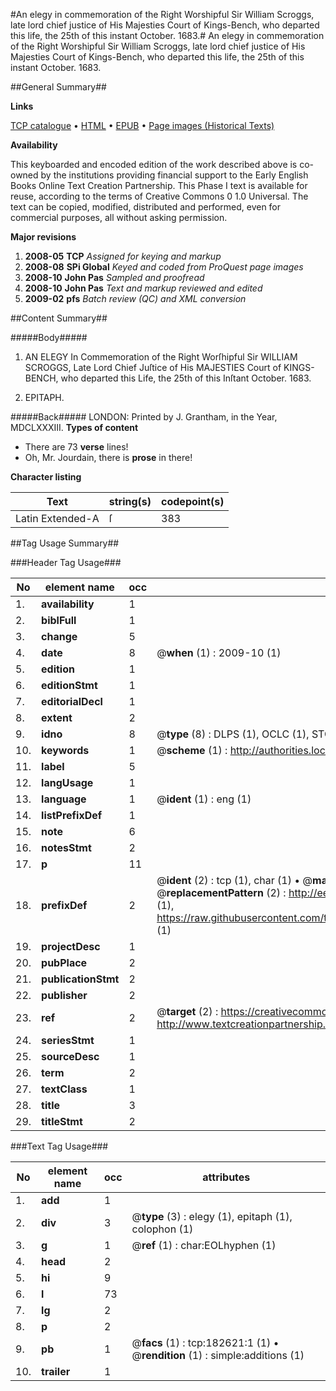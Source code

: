 #An elegy in commemoration of the Right Worshipful Sir William Scroggs, late lord chief justice of His Majesties Court of Kings-Bench, who departed this life, the 25th of this instant October. 1683.#
An elegy in commemoration of the Right Worshipful Sir William Scroggs, late lord chief justice of His Majesties Court of Kings-Bench, who departed this life, the 25th of this instant October. 1683.

##General Summary##

**Links**

[TCP catalogue](http://www.ota.ox.ac.uk/tcp/)  • 
[HTML](http://tei.it.ox.ac.uk/tcp/Texts-HTML/free/B03/B03141.html)  • 
[EPUB](http://tei.it.ox.ac.uk/tcp/Texts-EPUB/free/B03/B03141.epub) • 
[Page images (Historical Texts)](https://data.historicaltexts.jisc.ac.uk/view?pubId=eebo-99890163e&pageId=eebo-99890163e-182621-1)

**Availability**

This keyboarded and encoded edition of the
	       work described above is co-owned by the institutions
	       providing financial support to the Early English Books
	       Online Text Creation Partnership. This Phase I text is
	       available for reuse, according to the terms of Creative
	       Commons 0 1.0 Universal. The text can be copied,
	       modified, distributed and performed, even for
	       commercial purposes, all without asking permission.

**Major revisions**

1. __2008-05__ __TCP__ *Assigned for keying and markup*
1. __2008-08__ __SPi Global__ *Keyed and coded from ProQuest page images*
1. __2008-10__ __John Pas__ *Sampled and proofread*
1. __2008-10__ __John Pas__ *Text and markup reviewed and edited*
1. __2009-02__ __pfs__ *Batch review (QC) and XML conversion*

##Content Summary##

#####Body#####

1. AN ELEGY In Commemoration of the Right Worſhipful Sir WILLIAM SCROGGS, Late Lord Chief Juſtice of His MAJESTIES Court of KINGS-BENCH, who departed this Life, the 25th of this Inſtant October. 1683.

1. EPITAPH.

#####Back#####
LONDON: Printed by J. Grantham, in the Year, MDCLXXXIII.
**Types of content**

  * There are 73 **verse** lines!
  * Oh, Mr. Jourdain, there is **prose** in there!

**Character listing**


|Text|string(s)|codepoint(s)|
|---|---|---|
|Latin Extended-A|ſ|383|

##Tag Usage Summary##

###Header Tag Usage###

|No|element name|occ|attributes|
|---|---|---|---|
|1.|__availability__|1||
|2.|__biblFull__|1||
|3.|__change__|5||
|4.|__date__|8| @__when__ (1) : 2009-10 (1)|
|5.|__edition__|1||
|6.|__editionStmt__|1||
|7.|__editorialDecl__|1||
|8.|__extent__|2||
|9.|__idno__|8| @__type__ (8) : DLPS (1), OCLC (1), STC (3), EEBO-CITATION (1), PROQUEST (1), VID (1)|
|10.|__keywords__|1| @__scheme__ (1) : http://authorities.loc.gov/ (1)|
|11.|__label__|5||
|12.|__langUsage__|1||
|13.|__language__|1| @__ident__ (1) : eng (1)|
|14.|__listPrefixDef__|1||
|15.|__note__|6||
|16.|__notesStmt__|2||
|17.|__p__|11||
|18.|__prefixDef__|2| @__ident__ (2) : tcp (1), char (1)  •  @__matchPattern__ (2) : ([0-9\-]+):([0-9IVX]+) (1), (.+) (1)  •  @__replacementPattern__ (2) : http://eebo.chadwyck.com/downloadtiff?vid=$1&page=$2 (1), https://raw.githubusercontent.com/textcreationpartnership/Texts/master/tcpchars.xml#$1 (1)|
|19.|__projectDesc__|1||
|20.|__pubPlace__|2||
|21.|__publicationStmt__|2||
|22.|__publisher__|2||
|23.|__ref__|2| @__target__ (2) : https://creativecommons.org/publicdomain/zero/1.0/ (1), http://www.textcreationpartnership.org/docs/. (1)|
|24.|__seriesStmt__|1||
|25.|__sourceDesc__|1||
|26.|__term__|2||
|27.|__textClass__|1||
|28.|__title__|3||
|29.|__titleStmt__|2||


###Text Tag Usage###

|No|element name|occ|attributes|
|---|---|---|---|
|1.|__add__|1||
|2.|__div__|3| @__type__ (3) : elegy (1), epitaph (1), colophon (1)|
|3.|__g__|1| @__ref__ (1) : char:EOLhyphen (1)|
|4.|__head__|2||
|5.|__hi__|9||
|6.|__l__|73||
|7.|__lg__|2||
|8.|__p__|2||
|9.|__pb__|1| @__facs__ (1) : tcp:182621:1 (1)  •  @__rendition__ (1) : simple:additions (1)|
|10.|__trailer__|1||
